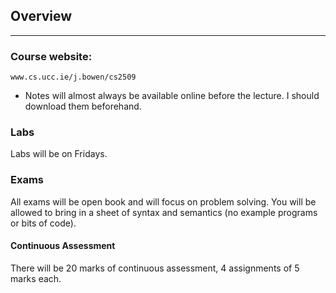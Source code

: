## Overview

---

### Course website:

`www.cs.ucc.ie/j.bowen/cs2509`

* Notes will almost always be available online before the lecture. I should download them beforehand.

### Labs

Labs will be on Fridays.

### Exams

All exams will be open book and will focus on problem solving. You will be allowed to bring in a sheet of syntax and semantics (no example programs or bits of code).

#### Continuous Assessment

There will be 20 marks of continuous assessment, 4 assignments of 5 marks each.